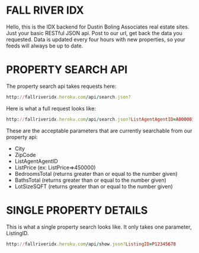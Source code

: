 # FALL RIVER IDX
Hello, this is the IDX backend for Dustin Boling Associates real estate sites. Just your basic RESTful JSON api. Post to our url, get back the data you requested. Data is updated every four hours with new properties, so your feeds will always be up to date.

# PROPERTY SEARCH API
The property search api takes requests here:

```ruby
http://fallriveridx.heroku.com/api/search.json?
```

Here is what a full request looks like:

```ruby
http://fallriveridx.heroku.com/api/search.json?ListAgentAgentID=A00000111&City=Newport%20Beach&Price=<750000
```

These are the acceptable parameters that are currently searchable from our property api:
* City
* ZipCode
* ListAgentAgentID
* ListPrice (ex: ListPrice=>450000)
* BedroomsTotal (returns greater than or equal to the number given)
* BathsTotal (returns greater than or equal to the number given)
* LotSizeSQFT (returns greater than or equal to the number given)

# SINGLE PROPERTY DETAILS
This is what a single property search looks like. It only takes one parameter, ListingID.

```ruby
http://fallriveridx.heroku.com/api/show.json?ListingID=P12345678
```
